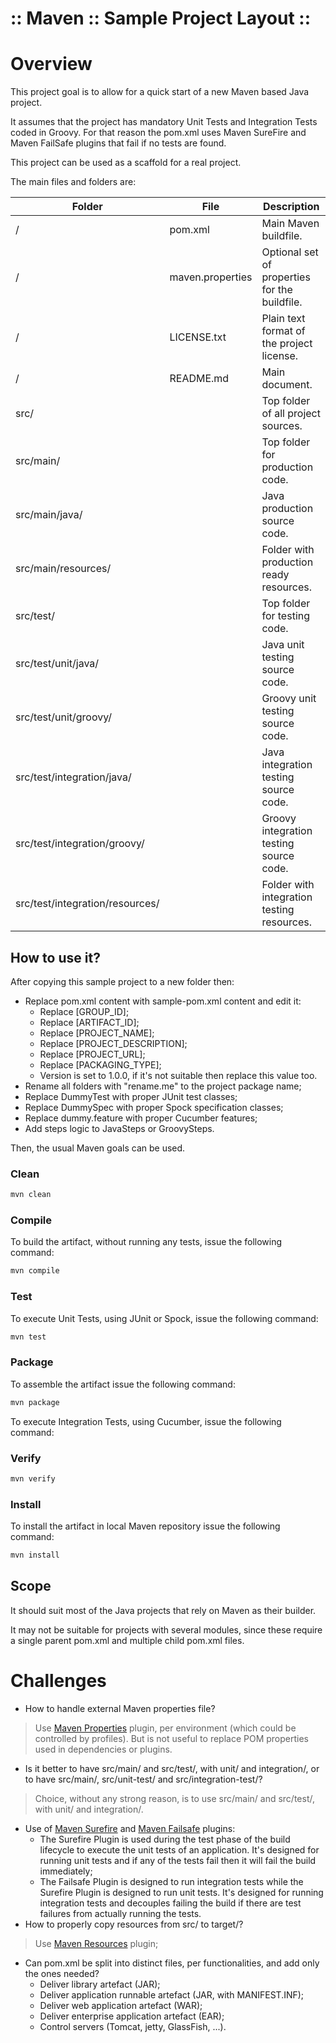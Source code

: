 :: Maven :: Sample Project Layout ::
====================================

# Overview

This project goal is to allow for a quick start of a new Maven based Java project.

It assumes that the project has mandatory Unit Tests and Integration Tests coded in Groovy. For that reason the pom.xml uses Maven SureFire and Maven FailSafe plugins that fail if no tests are found.

This project can be used as a scaffold for a real project.

The main files and folders are:

| Folder                          | File             | Description                                   |
|---------------------------------|------------------|-----------------------------------------------|
| /                               | pom.xml          | Main Maven buildfile.                         |
| /                               | maven.properties | Optional set of properties for the buildfile. |
| /                               | LICENSE.txt      | Plain text format of the project license.     |
| /                               | README.md        | Main document.                                |
| src/                            |                  | Top folder of all project sources.            |
| src/main/                       |                  | Top folder for production code.               |
| src/main/java/                  |                  | Java production source code.                  |
| src/main/resources/             |                  | Folder with production ready resources.       |
| src/test/                       |                  | Top folder for testing code.                  |
| src/test/unit/java/             |                  | Java unit testing source code.                |
| src/test/unit/groovy/           |                  | Groovy unit testing source code.              |
| src/test/integration/java/      |                  | Java integration testing source code.         |
| src/test/integration/groovy/    |                  | Groovy integration testing source code.       |
| src/test/integration/resources/ |                  | Folder with integration testing resources.    |

## How to use it?

After copying this sample project to a new folder then:
- Replace pom.xml content with sample-pom.xml content and edit it:
    - Replace [GROUP_ID];
    - Replace [ARTIFACT_ID];
    - Replace [PROJECT_NAME];
    - Replace [PROJECT_DESCRIPTION];
    - Replace [PROJECT_URL];
    - Replace [PACKAGING_TYPE];
    - Version is set to 1.0.0, if it's not suitable then replace this value too.
- Rename all folders with "rename.me" to the project package name;
- Replace DummyTest with proper JUnit test classes;
- Replace DummySpec with proper Spock specification classes;
- Replace dummy.feature with proper Cucumber features;
- Add steps logic to JavaSteps or GroovySteps.

Then, the usual Maven goals can be used.

### Clean

```bash
mvn clean
```

### Compile

To build the artifact, without running any tests, issue the following command:

```bash
mvn compile
```

### Test

To execute Unit Tests, using JUnit or Spock, issue the following command:

```bash
mvn test
```

### Package

To assemble the artifact issue the following command:

```bash
mvn package
```

To execute Integration Tests, using Cucumber, issue the following command:

### Verify

```bash
mvn verify
```

### Install

To install the artifact in local Maven repository issue the following command:

```bash
mvn install
```

## Scope

It should suit most of the Java projects that rely on Maven as their builder.

It may not be suitable for projects with several modules, since these require a single parent pom.xml and multiple child pom.xml files.

# Challenges

- How to handle external Maven properties file? 
> Use [Maven Properties](http://www.mojohaus.org/properties-maven-plugin/) plugin, per environment (which could be controlled by profiles). But is not useful to replace POM properties used in dependencies or plugins.

- Is it better to have src/main/ and src/test/, with unit/ and integration/, or to have src/main/, src/unit-test/ and src/integration-test/?
> Choice, without any strong reason, is to use src/main/ and src/test/, with unit/ and integration/.

- Use of [Maven Surefire](https://maven.apache.org/surefire/maven-surefire-plugin/) and [Maven Failsafe](https://maven.apache.org/surefire/maven-failsafe-plugin/) plugins:
    - The Surefire Plugin is used during the test phase of the build lifecycle to execute the unit tests of an application. It's designed for running unit tests and if any of the tests fail then it will fail the build immediately;
    - The Failsafe Plugin is designed to run integration tests while the Surefire Plugin is designed to run unit tests. It's designed for running integration tests and decouples failing the build if there are test failures from actually running the tests.
- How to properly copy resources from src/ to target/?
> Use [Maven Resources](https://maven.apache.org/plugins/maven-resources-plugin/) plugin;
- Can pom.xml be split into distinct files, per functionalities, and add only the ones needed?
    - Deliver library artefact (JAR);
    - Deliver application runnable artefact (JAR, with MANIFEST.INF);
    - Deliver web application artefact (WAR);
    - Deliver enterprise application artefact (EAR);
    - Control servers (Tomcat, jetty, GlassFish, ...).
